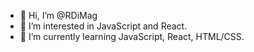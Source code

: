 - 👋 Hi, I’m @RDiMag
- 👀 I’m interested in JavaScript and React.
- 🌱 I’m currently learning JavaScript, React, HTML/CSS.

<!---
RDiMag/RDiMag is a ✨ special ✨ repository because its `README.md` (this file) appears on your GitHub profile.
You can click the Preview link to take a look at your changes.
--->
